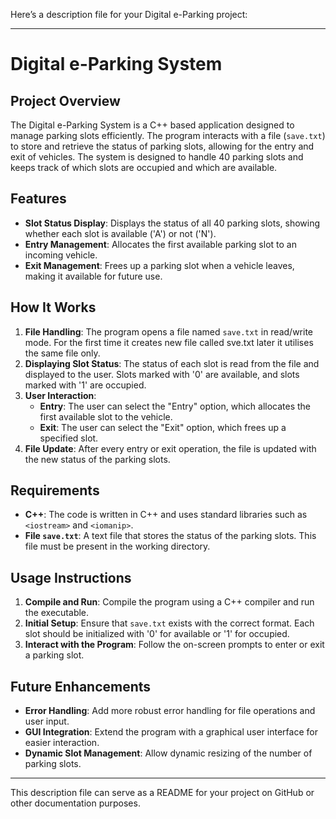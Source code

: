 Here’s a description file for your Digital e-Parking project:

---

# Digital e-Parking System

## Project Overview
The Digital e-Parking System is a C++ based application designed to manage parking slots efficiently. The program interacts with a file (`save.txt`) to store and retrieve the status of parking slots, allowing for the entry and exit of vehicles. The system is designed to handle 40 parking slots and keeps track of which slots are occupied and which are available.

## Features
- **Slot Status Display**: Displays the status of all 40 parking slots, showing whether each slot is available ('A') or not ('N').
- **Entry Management**: Allocates the first available parking slot to an incoming vehicle.
- **Exit Management**: Frees up a parking slot when a vehicle leaves, making it available for future use.

## How It Works
1. **File Handling**: The program opens a file named `save.txt` in read/write mode. For the first time it creates new file called sve.txt later it utilises the same file only.
2. **Displaying Slot Status**: The status of each slot is read from the file and displayed to the user. Slots marked with '0' are available, and slots marked with '1' are occupied.
3. **User Interaction**:
   - **Entry**: The user can select the "Entry" option, which allocates the first available slot to the vehicle.
   - **Exit**: The user can select the "Exit" option, which frees up a specified slot.
4. **File Update**: After every entry or exit operation, the file is updated with the new status of the parking slots.

## Requirements
- **C++**: The code is written in C++ and uses standard libraries such as `<iostream>` and `<iomanip>`.
- **File `save.txt`**: A text file that stores the status of the parking slots. This file must be present in the working directory.

## Usage Instructions
1. **Compile and Run**: Compile the program using a C++ compiler and run the executable.
2. **Initial Setup**: Ensure that `save.txt` exists with the correct format. Each slot should be initialized with '0' for available or '1' for occupied.
3. **Interact with the Program**: Follow the on-screen prompts to enter or exit a parking slot.

## Future Enhancements
- **Error Handling**: Add more robust error handling for file operations and user input.
- **GUI Integration**: Extend the program with a graphical user interface for easier interaction.
- **Dynamic Slot Management**: Allow dynamic resizing of the number of parking slots.

---

This description file can serve as a README for your project on GitHub or other documentation purposes.